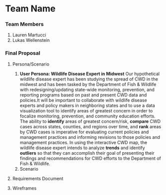 # Team Name

### Team Members
1. Lauren Martucci
2. Lukas Wellenstein

### Final Proposal
1. Persona/Scenario
    1. **User Persona: Wildlife Disease Expert in Midwest**
        Our hypothetical wildlife disease expert has been studying the spread of CWD in the midwest and has been tasked by the Department of Fish & Wildlife with redesigning/updating state-wide monitoring, prevention, and reporting programs based on past and present CWD data and policies.It will be important to collaborate with wildlife disease experts and policy makers in neighboring states and to use a data visualization tool to identify areas of greatest concern in order to focalize monitoring, prevention, and community education efforts. The ability to **identify** areas of greatest concern/risk, **compare** CWD cases across states, counties, and regions over time, and **rank** areas by CWD cases is imperative for evaluating current policies and management practices and informing revisions to those policies and management practices. In using the interactive CWD map, the wildlife disease expert intends to analyze **trends** and identify **outliers** so that they can accomplish their goal of presenting their findings and recommendations for CWD efforts to the Department of Fish & Wildlife.
    2. Scenario
2. Requirements Document

3. Wireframes






